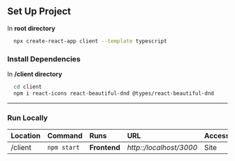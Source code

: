 ## Set Up Project

In **root directory**

```bash
  npx create-react-app client --template typescript
```

### Install Dependencies

In **/client directory**

```bash
  cd client
  npm i react-icons react-beautiful-dnd @types/react-beautiful-dnd
```

---

### Run Locally

| Location | Command      | Runs         | URL                     | Access |
| :------- | :----------- | :----------- | :---------------------- | :----- |
| /client  |  `npm start` | **Frontend** | *http::/localhost/3000* | Site   |
